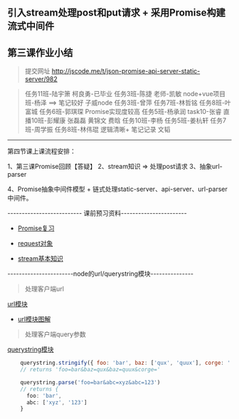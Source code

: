 
## 引入stream处理post和put请求 + 采用Promise构建流式中间件

## 第三课作业小结

> 提交网址 http://jscode.me/t/json-promise-api-server-static-server/982

> 任务11班-陆宇箫
> 柯良勇-已毕业
> 任务3班-陈捷
> 老师-凯敏
> node+vue项目班-杨泽 ==> 笔记较好
> 子威node
> 任务3班-曾萍
> 任务7班-林哲铭
> 任务8班-叶富城
> 任务6班-郭琪琛 Promise实现度较高
> 任务5班-杨承润
> task10-张睿
> 直播10班-彭耀康
> 张磊磊
> 黄锦文
> 费晗
> 任务10班-李杨
> 任务5班-姜杭轩
> 任务7班-周学振
> 任务8班-林伟琨 逻辑清晰+ 笔记记录
> 文韬


------------------------------------------------------

第四节课上课流程安排：

1、第三课Promise回顾【答疑】
2、stream知识 => 处理post请求
3、抽象url-parser



4、Promise抽象中间件模型 + 链式处理static-server、api-server、url-parser中间件。



 -------------------------- 课前预习资料-----------------------


- [Promise复习](https://developer.mozilla.org/zh-CN/docs/Web/JavaScript/Reference/Global_Objects/Promise)

- [request对象](https://github.com/nodejs/node/blob/master/doc/api/http.md)

- [stream基本知识](https://github.com/nodejs/node/blob/master/doc/api/stream.md)



-----------------------node的url/querystring模块---------------

> 处理客户端url

[url模块](https://github.com/nodejs/node/blob/master/doc/api/url.md)

- [url模块图解](./3rd-assets/url.png)


> 处理客户端query参数

[querystring模块](https://github.com/nodejs/node/blob/master/doc/api/querystring.md)

```javascript
	querystring.stringify({ foo: 'bar', baz: ['qux', 'quux'], corge: '' })
	// returns 'foo=bar&baz=qux&baz=quux&corge='

	querystring.parse('foo=bar&abc=xyz&abc=123')
	// returns {
	  foo: 'bar',
	  abc: ['xyz', '123']
	}
```